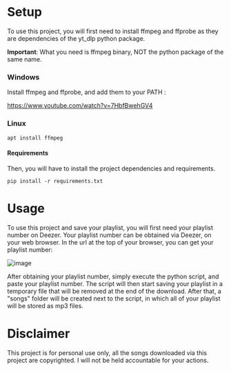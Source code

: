 # Setup

To use this project, you will first need to install ffmpeg and ffprobe as they are dependencies of the yt_dlp python package.

**Important**: What you need is ffmpeg binary, NOT the python package of the same name.

### Windows

Install ffmpeg and ffprobe, and add them to your PATH :

https://www.youtube.com/watch?v=7HbfBwehGV4

### Linux

```
apt install ffmpeg
```

#### Requirements

Then, you will have to install the project dependencies and requirements.

```
pip install -r requirements.txt
```
# Usage

To use this project and save your playlist, you will first need your playlist number on Deezer. Your playlist number can be obtained via Deezer, on your web browser. In the url at the top of your browser, you can get your playlist number:

![image](https://github.com/Malachite01/deezer_to_mp3/assets/112857106/5ede04cd-fa9c-4e38-80b7-d82f13847c45)

After obtaining your playlist number, simply execute the python script, and paste your playlist number.
The script will then start saving your playlist in a temporary file that will be removed at the end of the download.
After that, a "songs" folder will be created next to the script, in which all of your playlist will be stored as mp3 files.

# Disclaimer

This project is for personal use only, all the songs downloaded via this project are copyrighted. I will not be held accountable for your actions.
